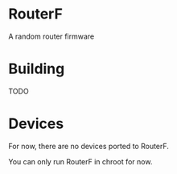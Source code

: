 # RouterF
A random router firmware

# Building
TODO

# Devices
For now, there are no devices ported to RouterF.

You can only run RouterF in chroot for now.